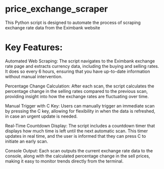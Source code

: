 # price_exchange_scraper
This Python script is designed to automate the process of scraping exchange rate data from the Eximbank website

# Key Features:
Automated Web Scraping: The script navigates to the Eximbank exchange rate page and extracts currency data, including the buying and selling rates. It does so every 6 hours, ensuring that you have up-to-date information without manual intervention.

Percentage Change Calculation: After each scan, the script calculates the percentage change in the selling rates compared to the previous scan, providing insight into how the exchange rates are fluctuating over time.

Manual Trigger with C Key: Users can manually trigger an immediate scan by pressing the C key, allowing for flexibility in when the data is refreshed, in case an urgent update is needed.

Real-Time Countdown Display: The script includes a countdown timer that displays how much time is left until the next automatic scan. This timer updates in real time, and the user is informed that they can press C to initiate an early scan.

Console Output: Each scan outputs the current exchange rate data to the console, along with the calculated percentage change in the sell prices, making it easy to monitor trends directly from the terminal.